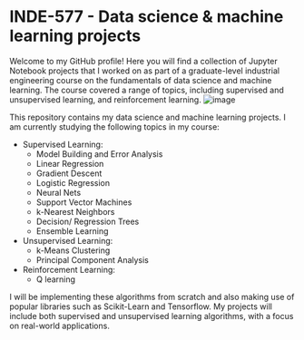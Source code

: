 # INDE-577 - Data science &amp; machine learning projects
Welcome to my GitHub profile! Here you will find a collection of Jupyter Notebook projects that I worked on as part of a graduate-level industrial engineering course on the fundamentals of data science and machine learning. The course covered a range of topics, including supervised and unsupervised learning, and reinforcement learning.
![image](https://user-images.githubusercontent.com/115122863/233865322-0b7cf1b8-c201-4e48-a309-2814d9ca631d.png)


This repository contains my data science and machine learning projects. I am currently studying the following topics in my course:

- Supervised Learning:
  - Model Building and Error Analysis
  - Linear Regression
  - Gradient Descent
  - Logistic Regression
  - Neural Nets
  - Support Vector Machines
  - k-Nearest Neighbors
  - Decision/ Regression Trees
  - Ensemble Learning
- Unsupervised Learning:
  - k-Means Clustering
  - Principal Component Analysis
- Reinforcement Learning:
  - Q learning


I will be implementing these algorithms from scratch and also making use of popular libraries such as Scikit-Learn and Tensorflow. My projects will include both supervised and unsupervised learning algorithms, with a focus on real-world applications.





